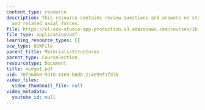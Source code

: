 ```yaml
---
content_type: resource
description: This resource contains review questions and answers on stress and deformations,
  and related axial forces.
file: https://ol-ocw-studio-app-production.s3.amazonaws.com/courses/16-01-unified-engineering-i-ii-iii-iv-fall-2005-spring-2006/70f36d6893184169b0db214e99f1fd7b_mudgm1.pdf
file_type: application/pdf
learning_resource_types: []
ocw_type: OCWFile
parent_title: Materials/Structures
parent_type: CourseSection
resourcetype: Document
title: mudgm1.pdf
uid: 70f36d68-9318-4169-b0db-214e99f1fd7b
video_files:
  video_thumbnail_file: null
video_metadata:
  youtube_id: null
---
```

